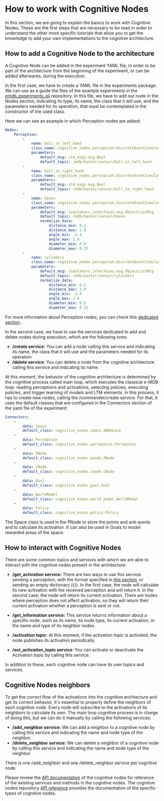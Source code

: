 # How to work with Cognitive Nodes
In this section, we are going to explain the basics to work with Cognitive Nodes. These are the first steps that are necessary to be read in order to understand the other more specific tutorials that allow you to get the knowledge to add your own implementations to the cognitive architecture.

## How to add a Cognitive Node to the architecture

A Cognitive Node can be added in the experiment YAML file, in order to be part of the architecture from the beginning of the experiment, or can be added afterwards, during the execution.

In the first case, we have to create a YAML file in the experiments package. We can use as a guide the files of the example experiments in the [emdb_experiments_gii](https://github.com/pillar-robots/emdb_experiments_gii) repository. In this file, we have to add our node in the Nodes section, indicating its type, its name, the class that it will use, and the parameters needed for its operation, that must be contemplated in the constructor of the used class.

Here we can see an example in which Perception nodes are added:

```yaml
Nodes:
    Perception:
        -
            name: ball_in_left_hand
            class_name: cognitive_nodes.perception.DiscreteEventSimulatorPerception
            parameters:
                default_msg: std_msgs.msg.Bool
                default_topic: /mdb/baxter/sensor/ball_in_left_hand
        -
            name: ball_in_right_hand
            class_name: cognitive_nodes.perception.DiscreteEventSimulatorPerception
            parameters:
                default_msg: std_msgs.msg.Bool
                default_topic: /mdb/baxter/sensor/ball_in_right_hand
        -
            name: boxes
            class_name: cognitive_nodes.perception.DiscreteEventSimulatorPerception
            parameters:
                default_msg: simulators_interfaces.msg.ObjectListMsg
                default_topic: /mdb/baxter/sensor/boxes
                normalize_data:
                    distance_min: 0.2
                    distance_max: 1.9
                    angle_min: -1.4
                    angle_max: 1.4
                    diameter_min: 0.0
                    diameter_max: 0.15
        -
            name: cylinders
            class_name: cognitive_nodes.perception.DiscreteEventSimulatorPerception
            parameters:
                default_msg: simulators_interfaces.msg.ObjectListMsg
                default_topic: /mdb/baxter/sensor/cylinders
                normalize_data:
                    distance_min: 0.2
                    distance_max: 1.9
                    angle_min: -1.4
                    angle_max: 1.4
                    diameter_min: 0.0
                    diameter_max: 0.15
```

For more information about Perception nodes, you can check this [dedicated section](../how_to_do/work_with_perceptions.md).

In the second case, we have to use the services dedicated to add and delete nodes during execution, which are the following ones:

- **/create service:** You can add a node calling this service and indicating its name, the class that it will use and the parameters needed for its operation
- **/delete service:** You can delete a node from the cognitive architecture calling this service and indicating its name.

At this moment, the behavior of the cognitive architecture is determined by the cognitive process called main loop, which executes the classical e-MDB loop: reading perceptions and activations, selecting policies, executing policies, and trigger learning of models and LTM elements. In this process, it has to create new nodes, calling the /commander/create service. For that, it uses the default classes that are configured in the Connectors section of the yaml file of the experiment:

```yaml
Connectors:
    -
        data: Space
        default_class: cognitive_nodes.space.ANNSpace
    -
        data: Perception
        default_class: cognitive_nodes.perception.Perception
    -
        data: PNode
        default_class: cognitive_nodes.pnode.PNode
    -
        data: CNode
        default_class: cognitive_nodes.cnode.CNode
    -
        data: Goal
        default_class: cognitive_nodes.goal.Goal
    -
        data: WorldModel
        default_class: cognitive_nodes.world_model.WorldModel
    -
        data: Policy
        default_class: cognitive_nodes.policy.Policy
```

The Space class is used in the PNode to store the points and anti-points and to calculate its activation. It can also be used in Goals to model rewarded areas of the space.

## How to interact with Cognitive Nodes

There are some common topics and services with which we are able to interact with the cognitive nodes present in the architecture:

- **/get_activation service:** There are two ways to use this service: sending a perception, with the format specified in [this section](../how_to_do/work_with_perceptions.md), or sending an empty dictionary ({}). In the first case, the node will calculate its new activation with the received perception and will return it. In the second case, the node will return its current activation. There are nodes where perception does not affect activation, so they will return their current activation whether a perception is sent or not.

- **/get_information service:** This service returns information about a specific node, such as its name, its node type, its current activation, or the name and type of its neighbor nodes.

- **/activation topic**: At this moment, if the activation topic is activated, the node publishes its activation periodically.

- **/set_activation_topic service**: You can activate or deactivate the Activation topic by calling this service.

In addition to these, each cognitive node can have its own topics and services.

## Cognitive Nodes neighbors

To get the correct flow of the activations into the cognitive architecture and get its correct behavior, it's essential to properly define the neighbors of each cognitive node. Every node will subscribe to the activations of its neighbors to calculate its own. The main loop cognitive process is in charge of doing this, but we can do it manually by calling the following services:

- **/add_neighbor service:** We can add a neighbor to a cognitive node by calling this service and indicating the name and node type of the neighbor.
- **/delete_neighbor service:** We can delete a neighbor of a cognitive node by calling this service and indicating the name and node type of the neighbor.

There is one /add_neighbor and one /delete_neighbor service per cognitive node.

Please review the [API documentation](https://docs.pillar-robots.eu/projects/emdb_cognitive_nodes_gii/en/latest/cognitive_nodes/cn_api_documentation.html) of the cognitive nodes for reference of the existing services and methods in the cognitive nodes. The cognitive nodes repository [API reference](https://docs.pillar-robots.eu/projects/emdb_cognitive_nodes_gii/en/latest/cognitive_nodes/cn_api_documentation.html) provides the documentation of the specific types of cognitive nodes.

